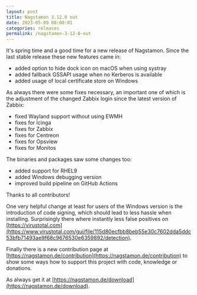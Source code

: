 ```yaml
---
layout: post
title: Nagstamon 3.12.0 out
date: 2023-05-09 00:00:01
categories: releases
permalink: /nagstamon-3-12-0-out
---
```


It's spring time and a good time for a new release of Nagstamon. Since the last stable release these new features
came in:

- added option to hide dock icon on macOS when using systray
- added fallback GSSAPI usage when no Kerberos is available
- added usage of local certificate store on Windows

As always there were some fixes necessary, an important one of which is the adjustment of the changed Zabbix login
since the latest version of Zabbix:

- fixed Wayland support without using EWMH
- fixes for Icinga
- fixes for Zabbix
- fixes for Centreon
- fixes for Opsview
- fixes for Monitos

The binaries and packages saw some changes too:

- added support for RHEL9
- added Windows debugging version
- improved build pipeline on GitHub Actions

Thanks to all contributors!

One very helpful change at least for users of the Windows version is the introduction of code signing, which should lead
to less hassle when installing. Surprisingly there where instantly less false positives on [https://virustotal.com](https://www.virustotal.com/gui/file/115d80ecfbb8beb55e30c7602dda5ddc53bfb71493ae9f68c9676530e6359892/detection).

Finally there is a new contribution page at [https://nagstamon.de/contribution](https://nagstamon.de/contribution) to
show some ways how to support this project with code, knowledge or donations.

As always get it at [https://nagstamon.de/download](https://nagstamon.de/download).

